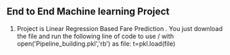 ## End to End Machine learning Project
1. Project is Linear Regression Based Fare Prediction . You just download the file and run the following line of code to use /
    with open('Pipeline_building.pkl','rb') as file:
      t=pkl.load(file)
